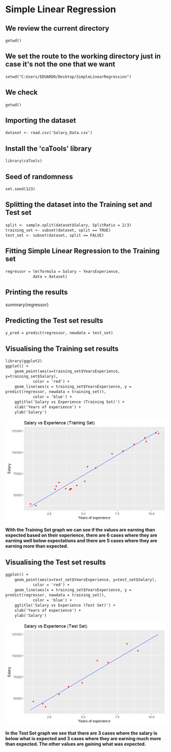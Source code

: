 # Simple Linear Regression 

## We review the current directory
    getwd()

## We set the route to the working directory just in case it's not the one that we want
    setwd("C:Users/EDUARDO/Desktop/SimpleLinearRegression")

## We check
    getwd()

## Importing the dataset
    dataset <- read.csv('Salary_Data.csv')

## Install the 'caTools' library
    library(caTools)

## Seed of randomness
    set.seed(123)

## Splitting the dataset into the Training set and Test set
    split <- sample.split(dataset$Salary, SplitRatio = 2/3)
    training_set <- subset(dataset, split == TRUE)
    test_set <- subset(dataset, split == FALSE)

## Fitting Simple Linear Regression to the Training set
    regressor = lm(formula = Salary ~ YearsExperience,
                data = dataset)

## Printing the results
summary(regressor)

## Predicting the Test set results
    y_pred = predict(regressor, newdata = test_set)

## Visualising the Training set results
    library(ggplot2)
    ggplot() +
        geom_point(aes(x=training_set$YearsExperience, y=training_set$Salary),
                color = 'red') +
        geom_line(aes(x = training_set$YearsExperience, y = predict(regressor, newdata = training_set)),
                color = 'blue') +
        ggtitle('Salary vs Experience (Training Set)') +
        xlab('Years of experience') +
        ylab('Salary')

![](https://github.com/ThunderboltMonkey/DataMining/blob/unit_3/Practices/SimpleLinearRegression/Rplot.png)

**With the Training Set graph we can see if the values ​​are earning than expected based on their experience, there are 6 cases where they are earning well below expectations and there are 5 cases where they are earning more than expected.**

## Visualising the Test set results
    ggplot() +
        geom_point(aes(x=test_set$YearsExperience, y=test_set$Salary),
                color = 'red') +
        geom_line(aes(x = training_set$YearsExperience, y = predict(regressor, newdata = training_set)),
                color = 'blue') +
        ggtitle('Salary vs Experience (Test Set)') +
        xlab('Years of experience') +
        ylab('Salary')

![](https://github.com/ThunderboltMonkey/DataMining/blob/unit_3/Practices/SimpleLinearRegression/Rplot01.png) 

**In the Test Set graph we see that there are 3 cases where the salary is below what is expected and 3 cases where they are earning much more than expected. The other values ​​are gaining what was expected.**



